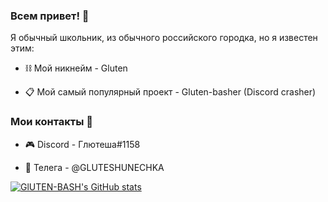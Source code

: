 ### Всем привет! 👋

Я обычный школьник, из обычного российского городка, но я известен этим:

- ⛓ Мой никнейм - Gluten

- 📋 Мой самый популярный проект - Gluten-basher (Discord crasher)

### Мои контакты 📱

- 🎮 Discord - Глютеша#1158

- 🛒 Телега - @GLUTESHUNECHKA




[![GlUTEN-BASH's GitHub stats](https://github-readme-stats.vercel.app/api?username=GlUTEN-BASH)](https://github.com/anuraghazra/github-readme-stats)
